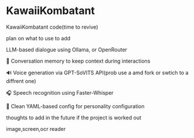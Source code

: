 # KawaiiKombatant
KawaiiKombatant code(time to revive)

plan on what to use to add

LLM-based dialogue using Ollama, or OpenRouter

🧠 Conversation memory to keep context during interactions

🔊 Voice generation via GPT-SoVITS API(prob use a amd fork or swtich to a diffrent one)

🎧 Speech recognition using Faster-Whisper

📁 Clean YAML-based config for personality configuration 


thoughts to add in the future if the project is worked out

image,screen,ocr reader
